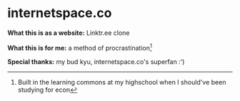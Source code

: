 # internetspace.co

**What this is as a website:**
Linktr.ee clone


**What this is for me:**
a method of procrastination[^1]

**Special thanks:**
my bud kyu, internetspace.co's superfan :')


[^1]: Built in the learning commons at my highschool when I should've been studying for econ
